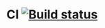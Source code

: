 # CI [![Build status](https://ci.appveyor.com/api/projects/status/13lh44u4drwnghkr/branch/main?svg=true)](https://ci.appveyor.com/project/ElzaRadikovna/rest/branch/main)

